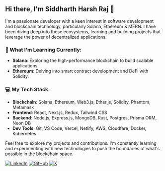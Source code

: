 ## Hi there, I'm Siddharth Harsh Raj 👋

I'm a passionate developer with a keen interest in software development and blockchain technology, particularly Solana, Ethereum & MERN. I have been diving deep into these ecosystems, learning and building projects that leverage the power of decentralized applications. 

### 🚀 What I'm Learning Currently:
- **Solana**: Exploring the high-performance blockchain to build scalable applications.
- **Ethereum**: Delving into smart contract development and DeFi with Solidity.

### 💻 My Tech Stack:
- **Blockchain**: Solana, Ethereum, Web3.js, Ether.js, Solidity, Phantom, Metamask
- **Frontend**: React, Next.js, Redux, Tailwind CSS
- **Backend**: Node.js, Express.js, MongoDB, Rust, Postgres, Prisma ORM, Neon DB
- **Dev Tools**: Git, VS Code, Vercel, Netlify, AWS, Cloudfare, Docker, Kubernetes

Feel free to explore my projects and contributions. I'm constantly learning and experimenting with new technologies to push the boundaries of what's possible in the blockchain space.

[![LinkedIn](https://img.shields.io/badge/LinkedIn-blue)](https://linkedin.com/in/siddharthweb3)
[![GitHub](https://img.shields.io/badge/GitHub-black)](https://github.com/siddharthharshraj)
[![X](https://img.shields.io/badge/X-1DA1F2?logo=x&logoColor=white)](https://x.com/sid__web3)
